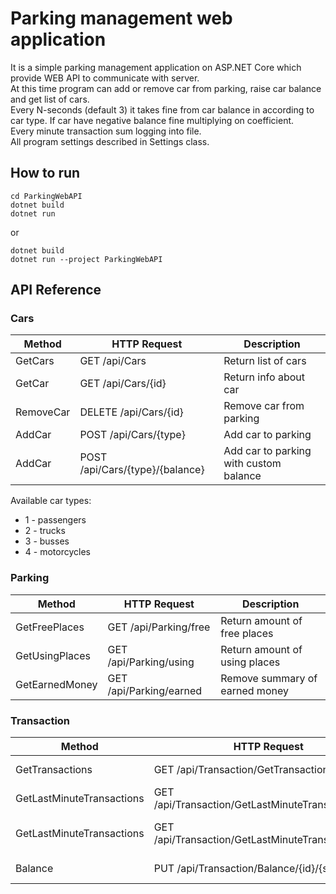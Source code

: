 # Parking management web application
It is a simple parking management application on ASP.NET Core which provide WEB API to communicate with server.  
At this time program can add or remove car from parking, raise car balance and get list of cars.  
Every N-seconds (default 3) it takes fine from car balance in according to car type. If car have negative balance fine multiplying on coefficient.  
Every minute transaction sum logging into file.  
All program settings described in Settings class.

## How to run  
```
cd ParkingWebAPI  
dotnet build  
dotnet run  
```
or
```
dotnet build  
dotnet run --project ParkingWebAPI
```

## API Reference  
### Cars  

| Method    | HTTP Request                     | Description                            |
| --------- | -------------------------------- | -------------------------------------- |
| GetCars   | GET /api/Cars                    | Return list of cars                    |
| GetCar    | GET /api/Cars/{id}               | Return info about car                  |
| RemoveCar | DELETE /api/Cars/{id}            | Remove car from parking                |
| AddCar    | POST /api/Cars/{type}            | Add car to parking                     |
| AddCar    | POST /api/Cars/{type}/{balance}  | Add car to parking with custom balance |
  
Available car types:
* 1 - passengers
* 2 - trucks
* 3 - busses
* 4 - motorcycles

### Parking  

| Method         | HTTP Request            | Description                    |
| -------------- | ----------------------- | ------------------------------ |
| GetFreePlaces  | GET /api/Parking/free   | Return amount of free places   |
| GetUsingPlaces | GET /api/Parking/using  | Return amount of using places  |
| GetEarnedMoney | GET /api/Parking/earned | Remove summary of earned money |

### Transaction  

| Method                    | HTTP Request                                        | Description                         |
| ------------------------- | --------------------------------------------------- | ----------------------------------- |
| GetTransactions           | GET /api/Transaction/GetTransactions                | Transaction.log data                |
| GetLastMinuteTransactions | GET /api/Transaction/GetLastMinuteTransactions      | Transactions of last minute         |
| GetLastMinuteTransactions | GET /api/Transaction/GetLastMinuteTransactions/{id} | Transactions of last minute for car |
| Balance                   | PUT /api/Transaction/Balance/{id}/{sum}             | Raise car balance                   |
